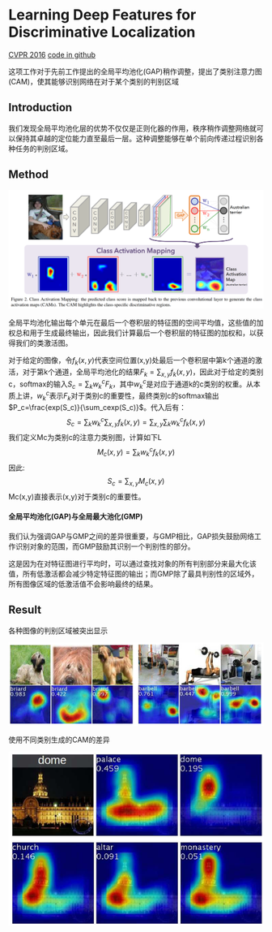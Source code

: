 # Learning Deep Features for Discriminative Localization 

[CVPR 2016](https://openaccess.thecvf.com/content_cvpr_2016/html/Zhou_Learning_Deep_Features_CVPR_2016_paper.html)	[code in github](https://github.com/zhoubolei/CAM)

这项工作对于先前工作提出的全局平均池化(GAP)稍作调整，提出了类别注意力图(CAM)，使其能够识别网络在对于某个类别的判别区域

## Introduction 

我们发现全局平均池化层的优势不仅仅是正则化器的作用，秩序稍作调整网络就可以保持其卓越的定位能力直至最后一层。这种调整能够在单个前向传递过程识别各种任务的判别区域。

## Method

![image-20240331171830495](imgs/image-20240331171830495.png)

全局平均池化输出每个单元在最后一个卷积层的特征图的空间平均值，这些值的加权总和用于生成最终输出，因此我们计算最后一个卷积层的特征图的加权和，以获得我们的类激活图。

对于给定的图像，令$f_k(x,y)$代表空间位置(x,y)处最后一个卷积层中第k个通道的激活，对于第k个通道，全局平均池化的结果$F_k=\sum_{x,y}f_k(x,y)$，因此对于给定的类别c，softmax的输入$S_c=\sum_kw_k^cF_k$，其中$w^c_k$是对应于通道k的c类别的权重。从本质上讲，$w^c_k$表示$F_k$对于类别c的重要性，最终类别c的softmax输出$P_c=\frac{exp(S_c)}{\sum_cexp(S_c)}$。代入后有：
$$
S_c=\sum_kw^c_k\sum_{x,y}f_k(x,y)=\sum_{x,y}\sum_kw^c_kf_k(x,y)
$$
我们定义Mc为类别c的注意力类别图，计算如下L
$$
M_c(x,y)= \sum_k w^c_kf_k(x,y)
$$
因此:
$$
S_c=\sum_{x,y}M_c(x,y)
$$
Mc(x,y)直接表示(x,y)对于类别c的重要性。



#### 全局平均池化(GAP)与全局最大池化(GMP)

我们认为强调GAP与GMP之间的差异很重要，与GMP相比，GAP损失鼓励网络工作识别对象的范围，而GMP鼓励其识别一个判别性的部分。

这是因为在对特征图进行平均时，可以通过查找对象的所有判别部分来最大化该值，所有低激活都会减少特定特征图的输出；而GMP除了最具判别性的区域外，所有图像区域的低激活值不会影响最终的结果。

## Result

各种图像的判别区域被突出显示

![image-20240331174240950](imgs/image-20240331174240950.png)

使用不同类别生成的CAM的差异

![image-20240331174252585](imgs/image-20240331174252585.png)